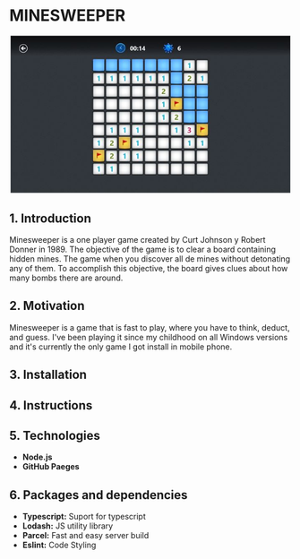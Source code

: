 # MINESWEEPER
<p align="center">
<img src="readme_assets/overview.jpg" alt="Overview" width="500"/>
</p>

## 1. Introduction

Minesweeper is a one player game created by Curt Johnson y Robert Donner in 1989. The objective of the game is to clear a board containing hidden mines. The game when you discover all de mines without detonating any of them. To accomplish this objective, the board gives clues about how many bombs there are around.

## 2. Motivation
Minesweeper is a game that is fast to play, where you have to think, deduct, and guess. I've been playing it since my childhood on all Windows versions  and it's currently the only game I got install in mobile phone.

## 3. Installation

## 4. Instructions

## 5. Technologies 
- **Node.js**
- **GitHub Paeges**

## 6. Packages and dependencies
- **Typescript:** Suport for typescript
- **Lodash:** JS utility library 
- **Parcel:** Fast and easy server build
- **Eslint:** Code Styling
